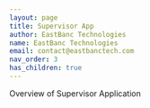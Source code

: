 ```yaml
---
layout: page
title: Supervisor App
author: EastBanc Technologies
name: EastBanc Technologies
email: contact@eastbanctech.com
nav_order: 3
has_children: true
---
```


Overview of Supervisor Application
